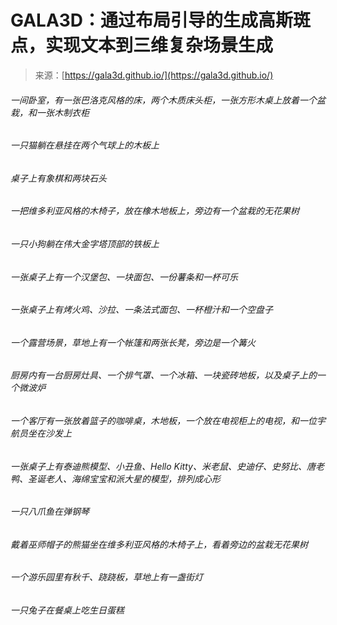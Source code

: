 <!--yml

category: 未分类

日期：2024-05-27 15:02:29

-->

# GALA3D：通过布局引导的生成高斯斑点，实现文本到三维复杂场景生成

> 来源：[https://gala3d.github.io/](https://gala3d.github.io/)

###### 一间卧室，有一张巴洛克风格的床，两个木质床头柜，一张方形木桌上放着一个盆栽，和一张木制衣柜

###### 一只猫躺在悬挂在两个气球上的木板上

###### 桌子上有象棋和两块石头

###### 一把维多利亚风格的木椅子，放在橡木地板上，旁边有一个盆栽的无花果树

###### 一只小狗躺在伟大金字塔顶部的铁板上

###### 一张桌子上有一个汉堡包、一块面包、一份薯条和一杯可乐

###### 一张桌子上有烤火鸡、沙拉、一条法式面包、一杯橙汁和一个空盘子

###### 一个露营场景，草地上有一个帐篷和两张长凳，旁边是一个篝火

###### 厨房内有一台厨房灶具、一个排气罩、一个冰箱、一块瓷砖地板，以及桌子上的一个微波炉

###### 一个客厅有一张放着篮子的咖啡桌，木地板，一个放在电视柜上的电视，和一位宇航员坐在沙发上

###### 一张桌子上有泰迪熊模型、小丑鱼、Hello Kitty、米老鼠、史迪仔、史努比、唐老鸭、圣诞老人、海绵宝宝和派大星的模型，排列成心形

###### 一只八爪鱼在弹钢琴

###### 戴着巫师帽子的熊猫坐在维多利亚风格的木椅子上，看着旁边的盆栽无花果树

###### 一个游乐园里有秋千、跷跷板，草地上有一盏街灯

###### 一只兔子在餐桌上吃生日蛋糕
